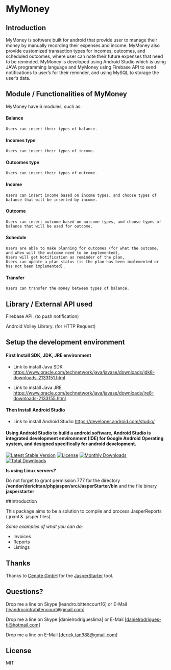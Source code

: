 # MyMoney

## Introduction
MyMoney is software built for android that provide user to manage their money by manually recording their expenses and income. MyMoney also provide customized transaction types for incomes, outcomes, and scheduled outcomes, where user can note their future expenses that need to be reminded. MyMoney is developed using Android Studio which is using JAVA programming language and MyMoney using Firebase API to send notifications to user’s for their reminder, and using MySQL to storage the user’s data. 

## Module / Functionalities of MyMoney
MyMoney have 6 modules, such as:

#### Balance   	 
    Users can insert their types of balance.

#### Incomes type  
    Users can insert their types of income.

#### Outcomes type
    Users can insert their types of outcome.
    
#### Income      
    Users can insert income based on income types, and choose types of balance that will be inserted by income. 

#### Outcome      
    Users can insert outcome based on outcome types, and choose types of balance that will be used for outcome. 

#### Schedule
    Users are able to make planning for outcomes (for what the outcome, and when will the outcome need to be implemented),
    Users will get Notification as reminder of the plan, 
    Users can update a plan status (is the plan has been implemented or has not been implemented).
    
#### Transfer     
    Users can transfer the money between types of balance.

## Library / External API used
Firebase API. (to push notification)

Android Volley Library. (for HTTP Request)

## Setup the development environment
#### First Install SDK, JDK, JRE  environment
- Link to install Java SDK
https://www.oracle.com/technetwork/java/javase/downloads/jdk8-downloads-2133151.html

- Link to install Java JRE
https://www.oracle.com/technetwork/java/javase/downloads/jre8-downloads-2133155.html

#### Then Install Android Studio
- Link to install Android Studio
https://developer.android.com/studio/

#### Using Android Studio to build a android software, Android Studio is integrated development environment (IDE) for Google Android Operating system, and designed specifically for android development.


[![Latest Stable Version](https://poser.pugx.org/dericktan/phpjasper/v/stable)](https://packagist.org/packages/dericktan/phpjasper)
[![License](https://poser.pugx.org/dericktan/phpjasper/license)](https://packagist.org/packages/dericktan/phpjasper)
[![Monthly Downloads](https://poser.pugx.org/dericktan/phpjasper/d/monthly)](https://packagist.org/packages/dericktan/phpjasper)
[![Total Downloads](https://poser.pugx.org/dericktan/phpjasper/downloads)](https://packagist.org/packages/dericktan/phpjasper)

**Is using Linux servers?**

Do not forget to grant permission 777 for the directory **/vendor/dericktan/phpjasper/src/JasperStarter/bin** and the file binary **jasperstarter**

##Introduction

This package aims to be a solution to compile and process JasperReports (.jrxml & .jasper files).

*Some examples of what you can do:*

* Invoices
* Reports
* Listings


## Thanks

Thanks to [Cenote GmbH](http://www.cenote.de/) for the [JasperStarter](http://jasperstarter.sourceforge.net/) tool.

## Questions?

Drop me a line on Skype [leandro.bittencourt16] or E-Mail [leandrocintrabitencourt@gmail.com]

Drop me a line on Skype [danielrodrigueslima] or E-Mail [danielrodrigues-ti@hotmail.com]

Drop me a line on E-Mail [derick.tan988@gmail.com]

## License

MIT
